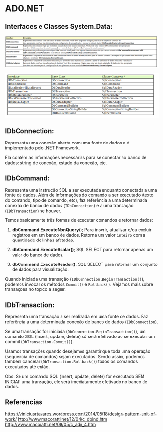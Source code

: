 # ADO.NET

## Interfaces e Classes System.Data:

![alt text](images/interfaces.png?raw=true=250x250 "Title")

![alt text](images/interface-classebase-classeconcreta.png?raw=true=250x250 "Title")



## IDbConnection:

Representa uma conexão aberta com uma fonte de dados e é implementado pelo .NET Framework.  

Ela contém as informações necessárias para se conectar ao banco de dados: string de conexão, estado da conexão, etc.



## IDbCommand:

Representa uma instrução SQL a ser executada enquanto conectada a uma fonte de dados. Além de informações do comando a ser executado (texto do comando, tipo de comando, etc), faz referência a uma determinada conexão de banco de dados (`IDbConnection`) e a uma transação (`IDbTransaction`) se houver.

Temos basicamente três formas de executar comandos e retornar dados:

1. **dbCommand.ExecuteNonQuery()**;
    Para inserir, atualizar e/ou excluir registros em um banco de dados. Retorna um valor `inteiro` com a quantidade de linhas afetadas.

2. **dbCommand.ExecuteScalar()**;
    SQL SELECT para retornar apenas um valor do banco de dados.

3. **dbCommand.ExecuteReader()**:
    SQL SELECT para retornar um conjunto de dados para visualização.


Quando iniciada uma transação (`IDbConnection.BeginTransaction()`), podemos invocar os métodos `Commit()` e `Rollback()`. Vejamos mais sobre transaçoes no tópico a seguir.



## IDbTransaction:

Representa uma transação a ser realizada em uma fonte de dados. Faz referência a uma determinada conexão de banco de dados (`IDbConnection`).

Se uma transação for iniciada (`DbConnection.BeginTransaction()`), um comando SQL (insert, update, delete) só será efetivado ao se executar um commit (`DbTransaction.Commit()`). 

Usamos transações quando desejamos garantir que toda uma operação (sequencia de comandos) sejam executados. Sendo assim, podemos também cancelar (`DbTransaction.Rollback()`) todos os comandos executados até então.

Obs: Se um comando SQL (insert, update, delete) for executado SEM INICIAR uma transação, ele será imediatamente efetivado no banco de dados.


## Referencias

<https://viniciusrtavares.wordpress.com/2014/05/18/design-pattern-unit-of-work/>
<http://www.macoratti.net/12/04/c_dbind.htm>
<http://www.macoratti.net/09/05/c_adn_4.htm>